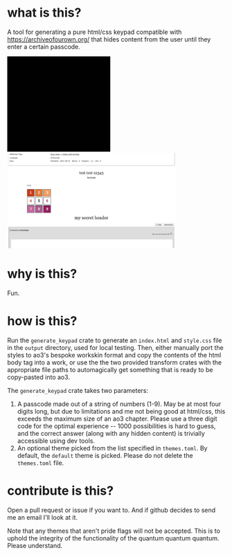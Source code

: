 # what is this?
A tool for generating a pure html/css keypad compatible with https://archiveofourown.org/ that hides content from the user until they enter a certain passcode.

<img src="demo.gif" height="220"></img>
<img src="demo-ao3.png" height="220"></img>

<!-- ![A gif showing the keypad in action](demo.gif | width=400)
![A png showing the keypad on ao3](demo-ao3.png | width=400) -->

# why is this?
Fun.

# how is this?
Run the `generate_keypad` crate to generate an `index.html` and `style.css` file in the `output` directory, used for local testing. Then, either manually port the styles to ao3's bespoke workskin format and copy the contents of the html body tag into a work, or use the the two provided transform crates with the appropriate file paths to automagically get something that is ready to be copy-pasted into ao3.

The `generate_keypad` crate takes two parameters:
1. A passcode made out of a string of numbers (1-9). May be at most four digits long, but due to limitations and me not being good at html/css, this exceeds the maximum size of an ao3 chapter. Please use a three digit code for the optimal experience -- 1000 possibilities is hard to guess, and the correct answer (along with any hidden content) is trivially accessible using dev tools.
1. An optional theme picked from the list specified in `themes.toml`. By default, the `default` theme is picked. Please do not delete the `themes.toml` file.

# contribute is this?
Open a pull request or issue if you want to. And if github decides to send me an email I'll look at it.

Note that any themes that aren't pride flags will not be accepted. This is to uphold the integrity of the functionality of the quantum quantum quantum. Please understand.